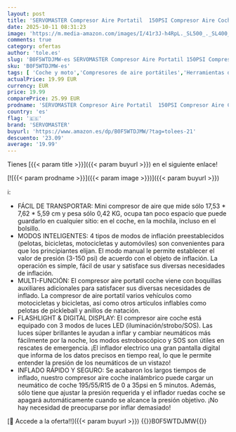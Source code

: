 ```yaml
---
layout: post
title: 'SERVOMASTER Compresor Aire Portatil  150PSI Compresor Aire Coche  Inflador Ruedas Coche con Manómetro  Inflador Electrico  con Luz LED para Coches Moto Bicicleta Bola'
date: 2025-10-11 08:31:23
image: 'https://m.media-amazon.com/images/I/41r3J-h4RpL._SL500_._SL400_.jpg'
comments: true
category: ofertas
author: 'tole.es'
slug: 'B0F5WTDJMW-es SERVOMASTER Compresor Aire Portatil 150PSI Compresor Aire...'
sku: 'B0F5WTDJMW-es'
tags: [ 'Coche y moto','Compresores de aire portátiles','Herramientas de neumáticos y ruedas','Herramientas para coche','bicicleta','servomaster','🇪🇸', ]
actualPrice: 19.99 EUR
currency: EUR
price: 19.99
comparePrice: 25.99 EUR
prodname: 'SERVOMASTER Compresor Aire Portatil  150PSI Compresor Aire Coche  Inflador Ruedas Coche con Manómetro  Inflador Electrico  con Luz LED para Coches Moto Bicicleta Bola'
country: 'es'
flag: '🇪🇸'
brand: 'SERVOMASTER'
buyurl: 'https://www.amazon.es/dp/B0F5WTDJMW/?tag=tolees-21'
descuento: '23.09'
average: '19.99'
---
```


Tienes [{{< param title >}}]({{< param buyurl >}}) en el siguiente enlace!

[![{{< param prodname >}}]({{< param image >}})]({{< param buyurl >}})

ℹ️:

- FÁCIL DE TRANSPORTAR: Mini compresor de aire que mide sólo 17,53 * 7,62 * 5,59 cm y pesa sólo 0,42 KG, ocupa tan poco espacio que puede guardarlo en cualquier sitio: en el coche, en la mochila, incluso en el bolsillo.
- MODOS INTELIGENTES: 4 tipos de modos de inflación preestablecidos (pelotas, bicicletas, motocicletas y automóviles) son convenientes para que los principiantes elijan. El modo manual le permite establecer el valor de presión (3-150 psi) de acuerdo con el objeto de inflación. La operación es simple, fácil de usar y satisface sus diversas necesidades de inflación.
- MULTI-FUNCIÓN: El compresor aire portatil coche viene con boquillas auxiliares adicionales para satisfacer sus diversas necesidades de inflado. La compresor de aire portatil varios vehículos como motocicletas y bicicletas, así como otros artículos inflables como pelotas de pickleball y anillos de natación.
- FLASHLIGHT & DIGITAL DISPLAY: El compresor aire coche está equipado con 3 modos de luces LED (iluminación/strobo/SOS). Las luces súper brillantes le ayudan a inflar y cambiar neumáticos más fácilmente por la noche, los modos estroboscópico y SOS son útiles en rescates de emergencia. ¡El inflador electrico una gran pantalla digital que informa de los datos precisos en tiempo real, lo que le permite entender la presión de los neumáticos de un vistazo!
- INFLADO RÁPIDO Y SEGURO: Se acabaron los largos tiempos de inflado, nuestro compresor aire coche inalámbrico puede cargar un neumático de coche 195/55/R15 de 0 a 35psi en 5 minutos. Además, sólo tiene que ajustar la presión requerida y el inflador ruedas coche se apagará automáticamente cuando se alcance la presión objetivo. ¡No hay necesidad de preocuparse por inflar demasiado!

[🛒 Accede a la oferta!!]({{< param buyurl >}})
{{<world>}}B0F5WTDJMW{{</world>}}
